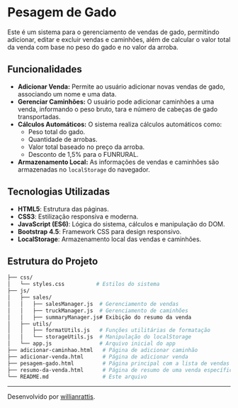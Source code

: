 # Pesagem de Gado

Este é um sistema para o gerenciamento de vendas de gado, permitindo adicionar, editar e excluir vendas e caminhões, além de calcular o valor total da venda com base no peso do gado e no valor da arroba.

## Funcionalidades

- **Adicionar Venda:** Permite ao usuário adicionar novas vendas de gado, associando um nome e uma data.
- **Gerenciar Caminhões:** O usuário pode adicionar caminhões a uma venda, informando o peso bruto, tara e número de cabeças de gado transportadas.
- **Cálculos Automáticos:** O sistema realiza cálculos automáticos como:
  - Peso total do gado.
  - Quantidade de arrobas.
  - Valor total baseado no preço da arroba.
  - Desconto de 1,5% para o FUNRURAL.
- **Armazenamento Local:** As informações de vendas e caminhões são armazenadas no `localStorage` do navegador.

## Tecnologias Utilizadas

- **HTML5**: Estrutura das páginas.
- **CSS3**: Estilização responsiva e moderna.
- **JavaScript (ES6)**: Lógica do sistema, cálculos e manipulação do DOM.
- **Bootstrap 4.5**: Framework CSS para design responsivo.
- **LocalStorage**: Armazenamento local das vendas e caminhões.

## Estrutura do Projeto

```bash
├── css/
│   └── styles.css          # Estilos do sistema
├── js/
│   ├── sales/
│   │   ├── salesManager.js  # Gerenciamento de vendas
│   │   ├── truckManager.js  # Gerenciamento de caminhões
│   │   ├── summaryManager.js# Exibição do resumo da venda
│   ├── utils/
│   │   ├── formatUtils.js   # Funções utilitárias de formatação
│   │   └── storageUtils.js  # Manipulação do localStorage
│   └── app.js               # Arquivo inicial do app
├── adicionar-caminhao.html   # Página de adicionar caminhão
├── adicionar-venda.html      # Página de adicionar venda
├── pesagem-gado.html         # Página principal com a lista de vendas
├── resumo-da-venda.html      # Página de resumo de uma venda específica
└── README.md                 # Este arquivo
```
---

 Desenvolvido por [willianrattis](https://github.com/willianrattis).
